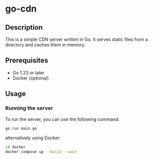 # go-cdn

## Description

This is a simple CDN server written in Go. It serves static files from a directory and caches them in memory.

## Prerequisites

- Go 1.23 or later
- Docker (optional)

## Usage

### Running the server

To run the server, you can use the following command:

```bash
go run main.go
```

alternatively using Docker:

```bash
cd docker
docker compose up --build --wait
```
